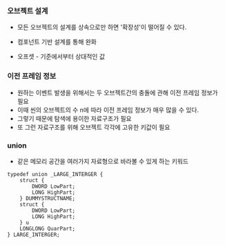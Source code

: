 ### 오브젝트 설계
- 모든 오브젝트의 설계를 상속으로만 하면 '확장성'이 떨어질 수 있다.
- 컴포넌트 기반 설계를 통해 완화

- 오프셋 - 기준에서부터 상대적인 값


### 이전 프레임 정보
- 원하는 이벤트 발생을 위해서는 두 오브젝트간의 충돌에 관해 이전 프레임 정보가 필요
- 이때 씬의 오브젝트의  수 n에 따라 이전 프레임 정보가 매우 많을 수 있다.
- 그렇기 때문에 탐색에 용이한 자료구조가 필요
- 또 그런 자료구조를 위해 오브젝트 각각에 고유한 키값이 필요

### union
- 같은 메모리 공간을 여러가지 자료형으로 바라볼 수 있게 하는 키워드
```
typedef union _LARGE_INTERGER {
    struct {
        DWORD LowPart;
        LONG HighPart;
    } DUMMYSTRUCTNAME;
    struct {
        DWORD LowPart;
        LONG HighPart;
    } u
    LONGLONG QuarPart;
} LARGE_INTERGER;
```